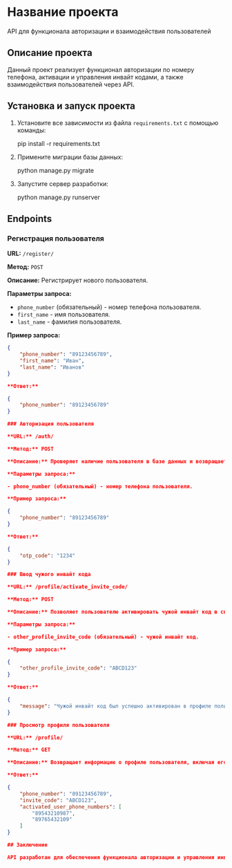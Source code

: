 # Название проекта

API для функционала авторизации и взаимодействия пользователей

## Описание проекта

Данный проект реализует функционал авторизации по номеру телефона, активации и управления инвайт кодами, а также взаимодействия пользователей через API.

## Установка и запуск проекта

1. Установите все зависимости из файла `requirements.txt` с помощью команды:


   pip install -r requirements.txt


2. Примените миграции базы данных:


   python manage.py migrate


3. Запустите сервер разработки:


   python manage.py runserver


## Endpoints

### Регистрация пользователя

**URL:** `/register/`

**Метод:** `POST`

**Описание:** Регистрирует нового пользователя.

**Параметры запроса:**

- `phone_number` (обязательный) - номер телефона пользователя.
- `first_name` - имя пользователя.
- `last_name` - фамилия пользователя.

**Пример запроса:**

```json
{
    "phone_number": "89123456789",
    "first_name": "Иван",
    "last_name": "Иванов"
}

**Ответ:**

{
    "phone_number": "89123456789"
}

### Авторизация пользователя

**URL:** /auth/

**Метод:** POST

**Описание:** Проверяет наличие пользователя в базе данных и возвращает одноразовый код для подтверждения авторизации.

**Параметры запроса:**

- phone_number (обязательный) - номер телефона пользователя.

**Пример запроса:**

{
    "phone_number": "89123456789"
}

**Ответ:**

{
    "otp_code": "1234"
}

### Ввод чужого инвайт кода

**URL:** /profile/activate_invite_code/

**Метод:** POST

**Описание:** Позволяет пользователю активировать чужой инвайт код в своем профиле.

**Параметры запроса:**

- other_profile_invite_code (обязательный) - чужой инвайт код.

**Пример запроса:**

{
    "other_profile_invite_code": "ABCD123"
}

**Ответ:**

{
    "message": "Чужой инвайт код был успешно активирован в профиле пользователя."
}

### Просмотр профиля пользователя

**URL:** /profile/

**Метод:** GET

**Описание:** Возвращает информацию о профиле пользователя, включая его номер телефона, свой инвайт код и список активированных чужих инвайт кодов в его профиле.

**Ответ:**

{
    "phone_number": "89123456789",
    "invite_code": "ABCD123",
    "activated_user_phone_numbers": [
        "89543210987",
        "89765432109"
    ]
}

## Заключение

API разработан для обеспечения функционала авторизации и управления инвайт кодами. Пожалуйста, используйте документацию для дальнейшей работы с API.